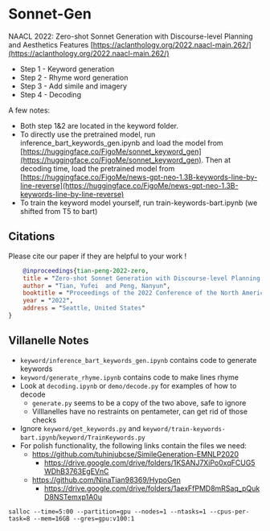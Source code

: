 # Sonnet-Gen
NAACL 2022: Zero-shot Sonnet Generation with Discourse-level Planning and Aesthetics Features [https://aclanthology.org/2022.naacl-main.262/](https://aclanthology.org/2022.naacl-main.262/)

- Step 1 - Keyword generation
- Step 2 - Rhyme word generation
- Step 3 - Add simile and imagery
- Step 4 - Decoding

A few notes:
- Both step 1&2 are located in the keyword folder. 
- To directly use the pretrained model, run inference_bart_keywords_gen.ipynb and load the model from [https://huggingface.co/FigoMe/sonnet_keyword_gen](https://huggingface.co/FigoMe/sonnet_keyword_gen). Then at decoding time, load the pretrained model from [https://huggingface.co/FigoMe/news-gpt-neo-1.3B-keywords-line-by-line-reverse](https://huggingface.co/FigoMe/news-gpt-neo-1.3B-keywords-line-by-line-reverse)
- To train the keyword model yourself, run train-keywords-bart.ipynb (we shifted from T5 to bart)

## Citations
Please cite our paper if they are helpful to your work !
```bibtex 
    @inproceedings{tian-peng-2022-zero,
    title = "Zero-shot Sonnet Generation with Discourse-level Planning and Aesthetics Features",
    author = "Tian, Yufei  and Peng, Nanyun",
    booktitle = "Proceedings of the 2022 Conference of the North American Chapter of the Association for Computational Linguistics: Human Language  Technologies",
    year = "2022",
    address = "Seattle, United States"
} 
```

## Villanelle Notes
- `keyword/inference_bart_keywords_gen.ipynb` contains code to generate keywords
- `keyword/generate_rhyme.ipynb` contains code to make lines rhyme
- Look at `decoding.ipynb` or `demo/decode.py` for examples of how to decode
  - `generate.py` seems to be a copy of the two above, safe to ignore
  - Villlanelles have no restraints on pentameter, can get rid of those checks
- Ignore `keyword/get_keywords.py` and `keyword/train-keywords-bart.ipynb`/`keyword/TrainKeywords.py`
- For polish functionality, the following links contain the files we need:
  - https://github.com/tuhinjubcse/SimileGeneration-EMNLP2020
    - https://drive.google.com/drive/folders/1KSANJ7XiPo0xqFCUG5WDhB3763EgEVnC
  - https://github.com/NinaTian98369/HypoGen
    - https://drive.google.com/drive/folders/1aexFfPMD8mRSaq_pQukD8NSTemxp1A0u

`salloc --time=5:00 --partition=gpu --nodes=1 --ntasks=1 --cpus-per-task=8 --mem=16GB --gres=gpu:v100:1`

